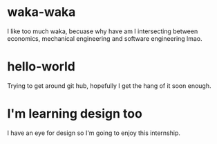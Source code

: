 # waka-waka

I like too much waka, becuase why have am I intersecting between economics, mechanical engineering and software engineering lmao.
# hello-world

Trying to get around git hub, hopefully I get the hang of it soon enough.
# I'm learning design too

I have an eye for design so I'm going to enjoy this internship. 
